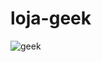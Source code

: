 # loja-geek

![geek](https://github.com/user-attachments/assets/bfe14fc8-dc46-4ddd-bb6b-e119a7599955)
